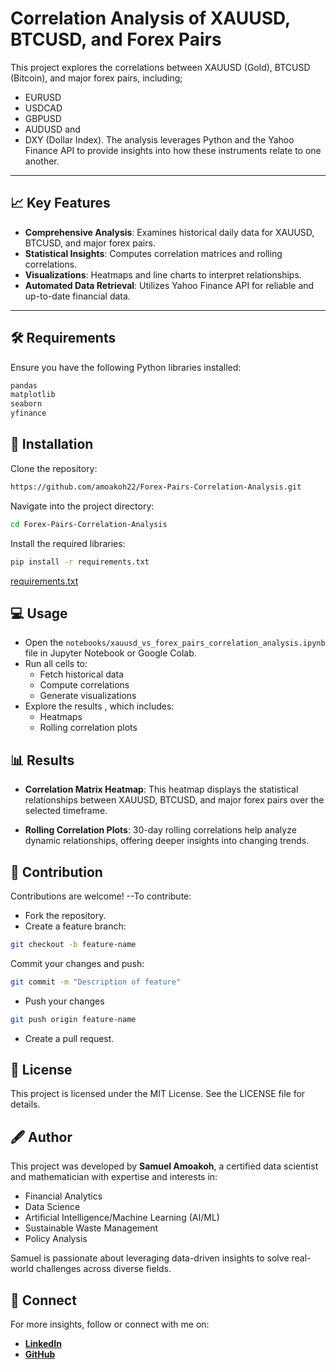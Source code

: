 # Correlation Analysis of XAUUSD, BTCUSD, and Forex Pairs

This project explores the correlations between XAUUSD (Gold), BTCUSD (Bitcoin), and major forex pairs, including;
- EURUSD
- USDCAD
- GBPUSD
- AUDUSD and 
- DXY (Dollar Index). 
The analysis leverages Python and the Yahoo Finance API to provide insights into how these instruments relate to one another.

---

## 📈 Key Features
- **Comprehensive Analysis**: Examines historical daily data for XAUUSD, BTCUSD, and major forex pairs.
- **Statistical Insights**: Computes correlation matrices and rolling correlations.
- **Visualizations**: Heatmaps and line charts to interpret relationships.
- **Automated Data Retrieval**: Utilizes Yahoo Finance API for reliable and up-to-date financial data.

---

## 🛠️ Requirements
Ensure you have the following Python libraries installed:
```bash
pandas
matplotlib
seaborn
yfinance
```

## 🚀 Installation
Clone the repository:
```bash
https://github.com/amoakoh22/Forex-Pairs-Correlation-Analysis.git
```
Navigate into the project directory:
```bash
cd Forex-Pairs-Correlation-Analysis
```
Install the required libraries:
```bash
pip install -r requirements.txt
```
[requirements.txt](https://github.com/user-attachments/files/18099585/requirements.txt)

## 💻 Usage
- Open the `notebooks/xauusd_vs_forex_pairs_correlation_analysis.ipynb` file in Jupyter Notebook or Google Colab.
- Run all cells to:
  - Fetch historical data
  - Compute correlations
  - Generate visualizations
- Explore the results , which includes:
  - Heatmaps
  - Rolling correlation plots
## 📊 Results
- **Correlation Matrix Heatmap**: This heatmap displays the statistical relationships between XAUUSD, BTCUSD, and major forex pairs over the selected timeframe.

- **Rolling Correlation Plots**: 30-day rolling correlations help analyze dynamic relationships, offering deeper insights into changing trends.

## 🤝 Contribution
Contributions are welcome! 
	--To contribute:
- Fork the repository.
- Create a feature branch:
```bash
git checkout -b feature-name
```
Commit your changes and push:
```bash
git commit -m "Description of feature"
```
- Push your changes
```Bash
git push origin feature-name
```
- Create a pull request.

## 📄 License
This project is licensed under the MIT License. See the LICENSE file for details.

## 🖋️ Author

This project was developed by **Samuel Amoakoh**, a certified data scientist and mathematician with expertise and interests in:  
- Financial Analytics  
- Data Science  
- Artificial Intelligence/Machine Learning (AI/ML)  
- Sustainable Waste Management  
- Policy Analysis  

Samuel is passionate about leveraging data-driven insights to solve real-world challenges across diverse fields.


## 🔗 Connect
For more insights, follow or connect with me on:
- **[LinkedIn](https://www.linkedin.com/in/samuel-amoakoh-740709216)**
- **[GitHub](https://github.com/amoakoh22)**
